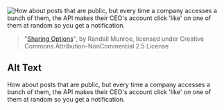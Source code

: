 ![How about posts that are public, but every time a company accesses a bunch of them, the API makes their CEO's account click 'like' on one of them at random so you get a notification.](https://imgs.xkcd.com/comics/sharing_options.png)
> "[Sharing Options](https://xkcd.com/2106/)", by Randall Munroe, licensed under Creative Commons Attribution-NonCommercial 2.5 License

## Alt Text
How about posts that are public, but every time a company accesses a bunch of them, the API makes their CEO's account click 'like' on one of them at random so you get a notification.
